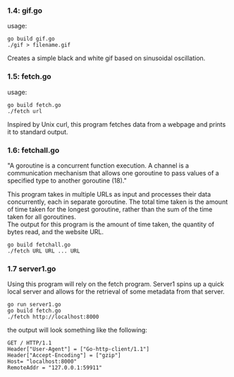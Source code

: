 ### 1.4: gif.go  
usage: 
```
go build gif.go  
./gif > filename.gif
```
Creates a simple black and white gif based on sinusoidal oscillation.  
  
### 1.5: fetch.go  
usage:  
```
go build fetch.go  
./fetch url  
```
Inspired by Unix curl, this program fetches data from a webpage and prints it to standard output.  

### 1.6: fetchall.go  

"A goroutine is a concurrent function execution. A channel is a communication mechanism that allows one goroutine to pass values of a specified type to another goroutine (18)." 

This program takes in multiple URLs as input and processes their data concurrently, each in separate goroutine. The total time taken is the amount of time taken for the longest goroutine, rather than the sum of the time taken for all goroutines.  
The output for this program is the amount of time taken, the quantity of bytes read, and the website URL.  
```
go build fetchall.go
./fetch URL URL ... URL
```

### 1.7 server1.go
Using this program will rely on the fetch program. Server1 spins up a quick local server and allows for the retrieval of some metadata from that server. 
```
go run server1.go
go build fetch.go
./fetch http://localhost:8000
```

the output will look something like the following:
```
GET / HTTP/1.1
Header["User-Agent"] = ["Go-http-client/1.1"]
Header["Accept-Encoding"] = ["gzip"]
Host= "localhost:8000"
RemoteAddr = "127.0.0.1:59911"
```

